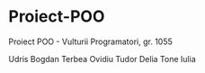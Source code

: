 # Proiect-POO
Proiect POO - Vulturii Programatori, gr. 1055

Udris Bogdan
Terbea Ovidiu
Tudor Delia
Tone Iulia
